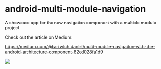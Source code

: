 # android-multi-module-navigation
A showcase app for the new navigation component with a multiple module project

Check out the article on Medium:

https://medium.com/@hartwich.daniel/multi-module-navigation-with-the-android-architecture-component-82ed028fa1d9


![](https://raw.githubusercontent.com/dhartwich1991/android-multi-module-navigation/master/Screen%20Shot%202018-06-28%20at%2009.54.47.png)
